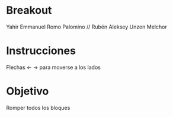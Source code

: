 # Breakout
Yahir Emmanuel Romo Palomino // Rubén Aleksey Unzon Melchor

# Instrucciones
Flechas ← → para moverse a los lados

# Objetivo
Romper todos los bloques